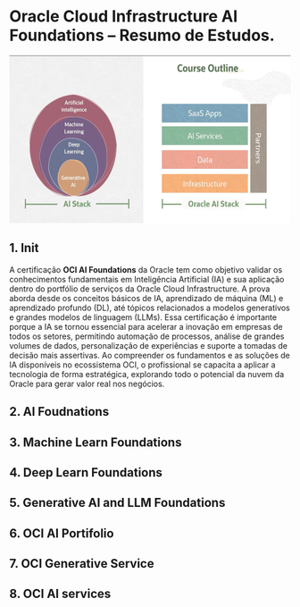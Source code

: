 # Oracle Cloud Infrastructure AI Foundations – Resumo de Estudos.

<div align="center"><img src="slides/disclaimer.png" alt="SaaS" width="600" height="300" /></div>

## 1. Init 
A certificação **OCI AI Foundations** da Oracle tem como objetivo validar os conhecimentos fundamentais em Inteligência Artificial (IA) e sua aplicação dentro do portfólio de serviços da Oracle Cloud Infrastructure. A prova aborda desde os conceitos básicos de IA, aprendizado de máquina (ML) e aprendizado profundo (DL), até tópicos relacionados a modelos generativos e grandes modelos de linguagem (LLMs). Essa certificação é importante porque a IA se tornou essencial para acelerar a inovação em empresas de todos os setores, permitindo automação de processos, análise de grandes volumes de dados, personalização de experiências e suporte a tomadas de decisão mais assertivas. Ao compreender os fundamentos e as soluções de IA disponíveis no ecossistema OCI, o profissional se capacita a aplicar a tecnologia de forma estratégica, explorando todo o potencial da nuvem da Oracle para gerar valor real nos negócios.

## 2. AI Foudnations

## 3. Machine Learn Foundations

## 4. Deep Learn Foundations

## 5. Generative AI and LLM Foundations

## 6. OCI AI Portifolio

## 7. OCI Generative Service 

## 8. OCI AI services
